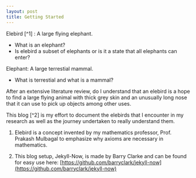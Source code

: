 ```yaml
---
layout: post
title: Getting Started
---
```


Elebird [^1] : A large flying elephant.
- What is an elephant?
- Is elebird a subset of elephants or is it a state that all elephants can enter?

Elephant: A large terrestial mammal.
- What is terrestial and what is a mammal?

After an extensive literature review, do I understand that an elebird is a hope to find a large flying animal with thick grey skin and an unusually long nose that it can use to pick up objects among other uses.

This blog [^2] is my effort to document the elebirds that I encounter in my research as well as the journey undertaken to really understand them.


1. Elebird is a concept invented by my mathematics professor, Prof. Prakash Mulbagal to emphasize why axioms are necessary in mathematics.

2. This blog setup, Jekyll-Now, is made by Barry Clarke and can be found for easy use here: [https://github.com/barryclark/jekyll-now](https://github.com/barryclark/jekyll-now)